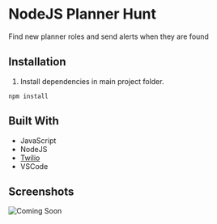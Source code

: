 # NodeJS Planner Hunt

Find new planner roles and send alerts when they are found

## Installation

1. Install dependencies in main project folder.

```
npm install
```

## Built With

- JavaScript
- NodeJS
- [Twilio](https://www.twilio.com/)
- VSCode

## Screenshots

![Coming Soon](https://upload.wikimedia.org/wikipedia/commons/8/80/Comingsoon.png "Coming Soon")
